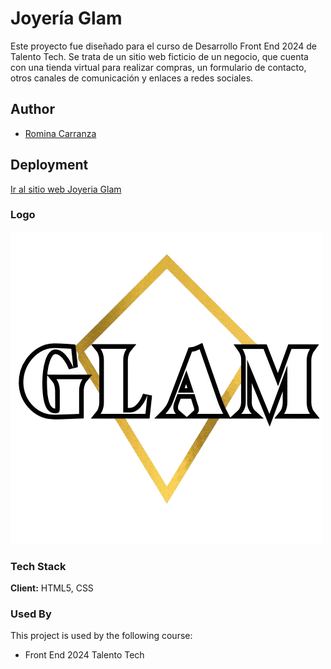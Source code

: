
# Joyería Glam

Este proyecto fue diseñado para el curso de Desarrollo Front End 2024 de Talento Tech. 
Se trata de un sitio web ficticio de un negocio, que cuenta con una tienda virtual para realizar compras, un formulario de contacto, otros canales de comunicación y enlaces a redes sociales.


## Author

- [Romina Carranza](https://github.com/RominaCarranzaDev)


## Deployment

[Ir al sitio web Joyeria Glam](https://rominacarranzadev.github.io/JoyeriaGlam/)

### Logo
![Logo](images/logo.png)



### Tech Stack

**Client:** HTML5, CSS



### Used By

This project is used by the following course:

- Front End 2024 Talento Tech
